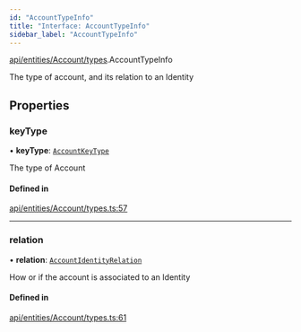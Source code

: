 ```yaml
---
id: "AccountTypeInfo"
title: "Interface: AccountTypeInfo"
sidebar_label: "AccountTypeInfo"
---
```


[api/entities/Account/types](../../../../../../modules/API/Entities/Account/Types/Types.md).AccountTypeInfo

The type of account, and its relation to an Identity

## Properties

### keyType

• **keyType**: [`AccountKeyType`](../../../../../../enums/API/Entities/Account/Types/AccountKeyType/AccountKeyType.md)

The type of Account

#### Defined in

[api/entities/Account/types.ts:57](https://github.com/PolymeshAssociation/polymesh-sdk/blob/07a4c5b0/src/api/entities/Account/types.ts#L57)

___

### relation

• **relation**: [`AccountIdentityRelation`](../../../../../../enums/API/Entities/Account/Types/AccountIdentityRelation/AccountIdentityRelation.md)

How or if the account is associated to an Identity

#### Defined in

[api/entities/Account/types.ts:61](https://github.com/PolymeshAssociation/polymesh-sdk/blob/07a4c5b0/src/api/entities/Account/types.ts#L61)
